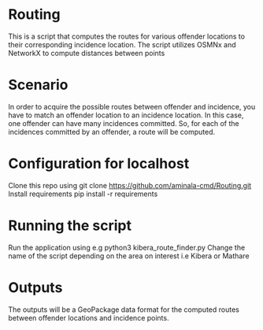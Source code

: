 # Routing
This is a script that computes the routes for various offender locations to their corresponding incidence location. The script utilizes  OSMNx and NetworkX to compute distances between points

# Scenario
In order to acquire the possible routes between offender and incidence, you have to match an offender location to an incidence location. In this case, one offender can have many incidences committed. So, for each of the incidences committed by an offender, a route will be computed.

# Configuration for localhost
Clone this repo using
git clone https://github.com/aminala-cmd/Routing.git
Install requirements
pip install -r requirements

# Running the script
Run the application using e.g python3 kibera_route_finder.py
Change the name of the script depending on the area on interest i.e Kibera or Mathare

# Outputs
The outputs will be a GeoPackage data format for the computed routes between offender locations and incidence points.




